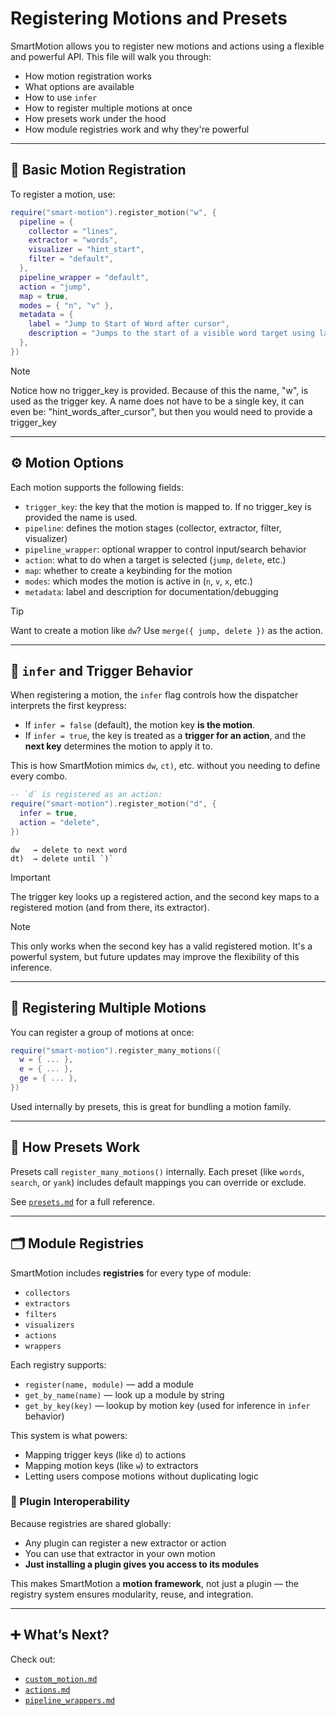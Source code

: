 # Registering Motions and Presets

SmartMotion allows you to register new motions and actions using a flexible and powerful API. This file will walk you through:

- How motion registration works
- What options are available
- How to use `infer`
- How to register multiple motions at once
- How presets work under the hood
- How module registries work and why they're powerful

---

## 🔧 Basic Motion Registration

To register a motion, use:

```lua
require("smart-motion").register_motion("w", {
  pipeline = {
    collector = "lines",
    extractor = "words",
    visualizer = "hint_start",
    filter = "default",
  },
  pipeline_wrapper = "default",
  action = "jump",
  map = true,
  modes = { "n", "v" },
  metadata = {
    label = "Jump to Start of Word after cursor",
    description = "Jumps to the start of a visible word target using labels after the cursor",
  },
})
```

> [!NOTE]
> Notice how no trigger_key is provided. Because of this the name, "w", is used as the trigger key. A name does not have to be a single key, it can even be: "hint_words_after_cursor", but then you would need to provide a trigger_key

---

## ⚙️ Motion Options

Each motion supports the following fields:

- `trigger_key`: the key that the motion is mapped to. If no trigger_key is provided the name is used.
- `pipeline`: defines the motion stages (collector, extractor, filter, visualizer)
- `pipeline_wrapper`: optional wrapper to control input/search behavior
- `action`: what to do when a target is selected (`jump`, `delete`, etc.)
- `map`: whether to create a keybinding for the motion
- `modes`: which modes the motion is active in (`n`, `v`, `x`, etc.)
- `metadata`: label and description for documentation/debugging

> [!TIP]
> Want to create a motion like `dw`? Use `merge({ jump, delete })` as the action.

---

## 🔁 `infer` and Trigger Behavior

When registering a motion, the `infer` flag controls how the dispatcher interprets the first keypress:

- If `infer = false` (default), the motion key **is the motion**.
- If `infer = true`, the key is treated as a **trigger for an action**, and the **next key** determines the motion to apply it to.

This is how SmartMotion mimics `dw`, `ct)`, etc. without you needing to define every combo.

```lua
-- `d` is registered as an action:
require("smart-motion").register_motion("d", {
  infer = true,
  action = "delete",
})
```

```
dw   → delete to next word
dt)  → delete until `)`
```

> [!IMPORTANT]
> The trigger key looks up a registered action, and the second key maps to a registered motion (and from there, its extractor).

> [!NOTE]
> This only works when the second key has a valid registered motion. It's a powerful system, but future updates may improve the flexibility of this inference.

---

## 🧵 Registering Multiple Motions

You can register a group of motions at once:

```lua
require("smart-motion").register_many_motions({
  w = { ... },
  e = { ... },
  ge = { ... },
})
```

Used internally by presets, this is great for bundling a motion family.

---

## 🎯 How Presets Work

Presets call `register_many_motions()` internally.
Each preset (like `words`, `search`, or `yank`) includes default mappings you can override or exclude.

See [`presets.md`](./presets.md) for a full reference.

---

## 🗂 Module Registries

SmartMotion includes **registries** for every type of module:

- `collectors`
- `extractors`
- `filters`
- `visualizers`
- `actions`
- `wrappers`

Each registry supports:

- `register(name, module)` — add a module
- `get_by_name(name)` — look up a module by string
- `get_by_key(key)` — lookup by motion key (used for inference in `infer` behavior)

This system is what powers:

- Mapping trigger keys (like `d`) to actions
- Mapping motion keys (like `w`) to extractors
- Letting users compose motions without duplicating logic

### 🔌 Plugin Interoperability

Because registries are shared globally:

- Any plugin can register a new extractor or action
- You can use that extractor in your own motion
- **Just installing a plugin gives you access to its modules**

This makes SmartMotion a **motion framework**, not just a plugin — the registry system ensures modularity, reuse, and integration.

---

## ➕ What’s Next?

Check out:

- [`custom_motion.md`](./custom_motion.md)
- [`actions.md`](./actions.md)
- [`pipeline_wrappers.md`](./pipeline_wrappers.md)
